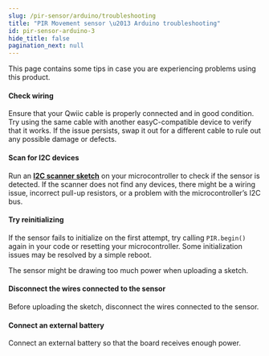 ```yaml
---
slug: /pir-sensor/arduino/troubleshooting
title: "PIR Movement sensor \u2013 Arduino troubleshooting"
id: pir-sensor-arduino-3
hide_title: false
pagination_next: null
---
```

This page contains some tips in case you are experiencing problems using this product.

<ExpandableSection title="My sensor won't initialize! (Qwiic)">

#### Check wiring
Ensure that your Qwiic cable is properly connected and in good condition. Try using the same cable with another easyC-compatible device to verify that it works. If the issue persists, swap it out for a different cable to rule out any possible damage or defects.

#### Scan for I2C devices
Run an [**I2C scanner sketch**](https://github.com/SolderedElectronics/Soldered-Hacky-Codes/tree/main/I2C_Scanner) on your microcontroller to check if the sensor is detected. If the scanner does not find any devices, there might be a wiring issue, incorrect pull-up resistors, or a problem with the microcontroller’s I2C bus.

#### Try reinitializing
If the sensor fails to initialize on the first attempt, try calling `PIR.begin()` again in your code or resetting your microcontroller. Some initialization issues may be resolved by a simple reboot.

</ExpandableSection>

<ExpandableSection title="My sketch won't upload! (Regular)">

The sensor might be drawing too much power when uploading a sketch.

#### Disconnect the wires connected to the sensor
Before uploading the sketch, disconnect the wires connected to the sensor.

#### Connect an external battery
Connect an external battery so that the board receives enough power.

</ExpandableSection>